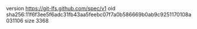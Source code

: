 version https://git-lfs.github.com/spec/v1
oid sha256:11f6f3ee5f6adc31fb43aa5feebc07f7a0b586669b0ab9c9251170108a031106
size 3368
